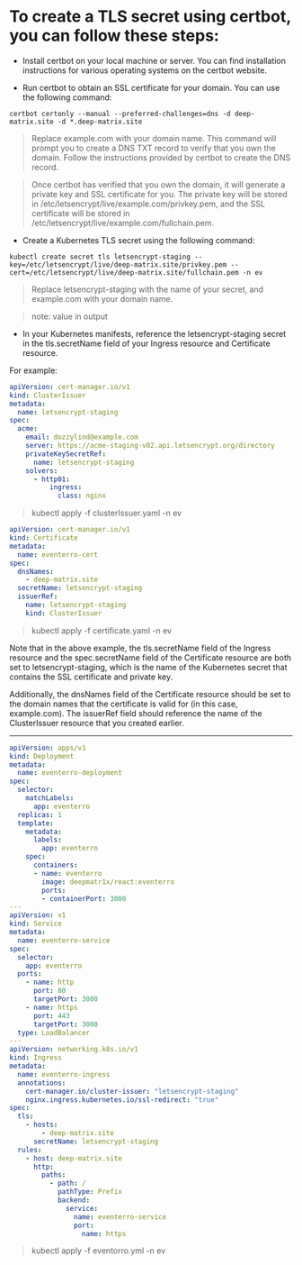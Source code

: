 # To create a TLS secret using certbot, you can follow these steps:

- Install certbot on your local machine or server. You can find installation instructions for various operating systems on the certbot website.



- Run certbot to obtain an SSL certificate for your domain. You can use the following command:

```
certbot certonly --manual --preferred-challenges=dns -d deep-matrix.site -d *.deep-matrix.site
```
> Replace example.com with your domain name. This command will prompt you to create a DNS TXT record to verify that you own the domain. Follow the instructions provided by certbot to create the DNS record.

> Once certbot has verified that you own the domain, it will generate a private key and SSL certificate for you. The private key will be stored in /etc/letsencrypt/live/example.com/privkey.pem, and the SSL certificate will be stored in /etc/letsencrypt/live/example.com/fullchain.pem.

- Create a Kubernetes TLS secret using the following command:

```
kubectl create secret tls letsencrypt-staging --key=/etc/letsencrypt/live/deep-matrix.site/privkey.pem --cert=/etc/letsencrypt/live/deep-matrix.site/fullchain.pem -n ev
```

> Replace letsencrypt-staging with the name of your secret, and example.com with your domain name.


> note: value in output

- In your Kubernetes manifests, reference the letsencrypt-staging secret in the tls.secretName field of your Ingress resource and Certificate resource.

For example:

```yml
apiVersion: cert-manager.io/v1
kind: ClusterIssuer
metadata:
  name: letsencrypt-staging
spec:
  acme:
    email: dozzylind@example.com
    server: https://acme-staging-v02.api.letsencrypt.org/directory
    privateKeySecretRef:
      name: letsencrypt-staging
    solvers:
      - http01:
          ingress:
            class: nginx

```
> kubectl apply -f clusterIssuer.yaml -n ev


```yaml
apiVersion: cert-manager.io/v1
kind: Certificate
metadata:
  name: eventerro-cert
spec:
  dnsNames:
    - deep-matrix.site
  secretName: letsencrypt-staging
  issuerRef:
    name: letsencrypt-staging
    kind: ClusterIssuer
```
> kubectl apply -f certificate.yaml -n ev

Note that in the above example, the tls.secretName field of the Ingress resource and the spec.secretName field of the Certificate resource are both set to letsencrypt-staging, which is the name of the Kubernetes secret that contains the SSL certificate and private key.

Additionally, the dnsNames field of the Certificate resource should be set to the domain names that the certificate is valid for (in this case, example.com). The issuerRef field should reference the name of the ClusterIssuer resource that you created earlier.

---

```yml
apiVersion: apps/v1
kind: Deployment
metadata:
  name: eventerro-deployment
spec:
  selector:
    matchLabels:
      app: eventerro
  replicas: 1
  template:
    metadata:
      labels:
        app: eventerro
    spec:
      containers:
      - name: eventerro
        image: deepmatr1x/react:eventerro
        ports:
        - containerPort: 3000
---
apiVersion: v1
kind: Service
metadata:
  name: eventerro-service
spec:
  selector:
    app: eventerro
  ports:
    - name: http
      port: 80
      targetPort: 3000
    - name: https
      port: 443
      targetPort: 3000
  type: LoadBalancer
---
apiVersion: networking.k8s.io/v1
kind: Ingress
metadata:
  name: eventerro-ingress
  annotations:
    cert-manager.io/cluster-issuer: "letsencrypt-staging"
    nginx.ingress.kubernetes.io/ssl-redirect: "true"
spec:
  tls:
    - hosts:
        - deep-matrix.site
      secretName: letsencrypt-staging
  rules:
    - host: deep-matrix.site
      http:
        paths:
          - path: /
            pathType: Prefix
            backend:
              service:
                name: eventerro-service
                port:
                  name: https
```

> kubectl apply -f eventorro.yml -n ev

